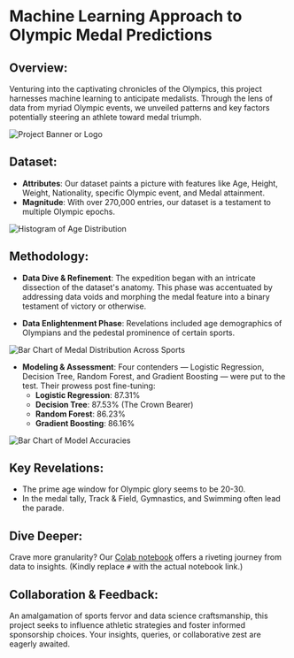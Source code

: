 # Machine Learning Approach to Olympic Medal Predictions

## Overview:
Venturing into the captivating chronicles of the Olympics, this project harnesses machine learning to anticipate medalists. Through the lens of data from myriad Olympic events, we unveiled patterns and key factors potentially steering an athlete toward medal triumph.

![Project Banner or Logo](path_to_image)

## Dataset:
- **Attributes**: Our dataset paints a picture with features like Age, Height, Weight, Nationality, specific Olympic event, and Medal attainment.
- **Magnitude**: With over 270,000 entries, our dataset is a testament to multiple Olympic epochs.

![Histogram of Age Distribution](path_to_histogram_image)

## Methodology:
- **Data Dive & Refinement**: The expedition began with an intricate dissection of the dataset's anatomy. This phase was accentuated by addressing data voids and morphing the medal feature into a binary testament of victory or otherwise.

- **Data Enlightenment Phase**: Revelations included age demographics of Olympians and the pedestal prominence of certain sports.

![Bar Chart of Medal Distribution Across Sports](path_to_barchart_image)

- **Modeling & Assessment**: Four contenders — Logistic Regression, Decision Tree, Random Forest, and Gradient Boosting — were put to the test. Their prowess post fine-tuning:
   - **Logistic Regression**: 87.31%
   - **Decision Tree**: 87.53% (The Crown Bearer)
   - **Random Forest**: 86.23%
   - **Gradient Boosting**: 86.16%

![Bar Chart of Model Accuracies](path_to_accuracy_barchart_image)

## Key Revelations:
- The prime age window for Olympic glory seems to be 20-30.
- In the medal tally, Track & Field, Gymnastics, and Swimming often lead the parade.

## Dive Deeper:
Crave more granularity? Our [Colab notebook](#) offers a riveting journey from data to insights. (Kindly replace `#` with the actual notebook link.)

## Collaboration & Feedback:
An amalgamation of sports fervor and data science craftsmanship, this project seeks to influence athletic strategies and foster informed sponsorship choices. Your insights, queries, or collaborative zest are eagerly awaited.
